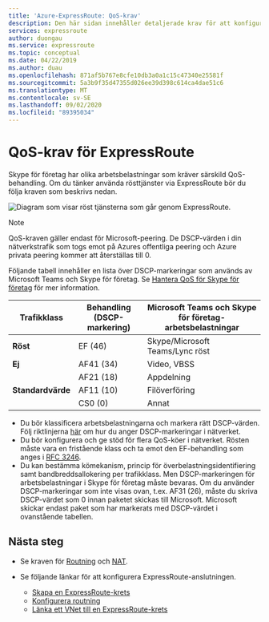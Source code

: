 ```yaml
---
title: 'Azure-ExpressRoute: QoS-krav'
description: Den här sidan innehåller detaljerade krav för att konfigurera och hantera QoS. Skype för företag/röst tjänster diskuteras.
services: expressroute
author: duongau
ms.service: expressroute
ms.topic: conceptual
ms.date: 04/22/2019
ms.author: duau
ms.openlocfilehash: 871af5b767e8cfe10db3a0a1c15c47340e25581f
ms.sourcegitcommit: 5a3b9f35d47355d026ee39d398c614ca4dae51c6
ms.translationtype: MT
ms.contentlocale: sv-SE
ms.lasthandoff: 09/02/2020
ms.locfileid: "89395034"
---
```

# <a name="expressroute-qos-requirements"></a>QoS-krav för ExpressRoute
Skype för företag har olika arbetsbelastningar som kräver särskild QoS-behandling. Om du tänker använda rösttjänster via ExpressRoute bör du följa kraven som beskrivs nedan.

![Diagram som visar röst tjänsterna som går genom ExpressRoute.](./media/expressroute-qos/expressroute-qos.png)

> [!NOTE]
> QoS-kraven gäller endast för Microsoft-peering. De DSCP-värden i din nätverkstrafik som togs emot på Azures offentliga peering och Azure privata peering kommer att återställas till 0. 
> 
> 

Följande tabell innehåller en lista över DSCP-markeringar som används av Microsoft Teams och Skype för företag. Se [Hantera QoS för Skype för företag](https://docs.microsoft.com/SkypeForBusiness/manage/network-management/qos/managing-quality-of-service-QoS) för mer information.

| **Trafikklass** | **Behandling (DSCP-markering)** | **Microsoft Teams och Skype för företag-arbetsbelastningar** |
| --- | --- | --- |
| **Röst** |EF (46) |Skype/Microsoft Teams/Lync röst |
| **Ej** |AF41 (34) |Video, VBSS |
| |AF21 (18) |Appdelning | 
| **Standardvärde** |AF11 (10) |Filöverföring |
| |CS0 (0) |Annat |

* Du bör klassificera arbetsbelastningarna och markera rätt DSCP-värden. Följ riktlinjerna [här](https://docs.microsoft.com/SkypeForBusiness/manage/network-management/qos/configuring-port-ranges-for-your-skype-clients#configure-quality-of-service-policies-for-clients-running-on-windows-10) om hur du anger DSCP-markeringar i nätverket.
* Du bör konfigurera och ge stöd för flera QoS-köer i nätverket. Rösten måste vara en fristående klass och ta emot den EF-behandling som anges i [RFC 3246](https://www.ietf.org/rfc/rfc3246.txt). 
* Du kan bestämma kömekanism, princip för överbelastningsidentifiering samt bandbreddsallokering per trafikklass. Men DSCP-markeringen för arbetsbelastningar i Skype för företag måste bevaras. Om du använder DSCP-markeringar som inte visas ovan, t.ex. AF31 (26), måste du skriva DSCP-värdet som 0 innan paketet skickas till Microsoft. Microsoft skickar endast paket som har markerats med DSCP-värdet i ovanstående tabellen. 

## <a name="next-steps"></a>Nästa steg
* Se kraven för [Routning](expressroute-routing.md) och [NAT](expressroute-nat.md).
* Se följande länkar för att konfigurera ExpressRoute-anslutningen.
  
  * [Skapa en ExpressRoute-krets](expressroute-howto-circuit-classic.md)
  * [Konfigurera routning](expressroute-howto-routing-classic.md)
  * [Länka ett VNet till en ExpressRoute-krets](expressroute-howto-linkvnet-classic.md)

